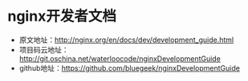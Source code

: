# nginx开发者文档

- 原文地址：http://nginx.org/en/docs/dev/development_guide.html
- 项目码云地址：http://git.oschina.net/waterloocode/nginxDevelopmentGuide
- github地址：https://github.com/bluegeek/nginxDevelopmentGuide
